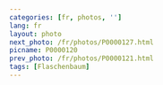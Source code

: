 ```yaml
---
categories: [fr, photos, '']
lang: fr
layout: photo
next_photo: /fr/photos/P0000127.html
picname: P0000120
prev_photo: /fr/photos/P0000121.html
tags: [Flaschenbaum]
---
```


